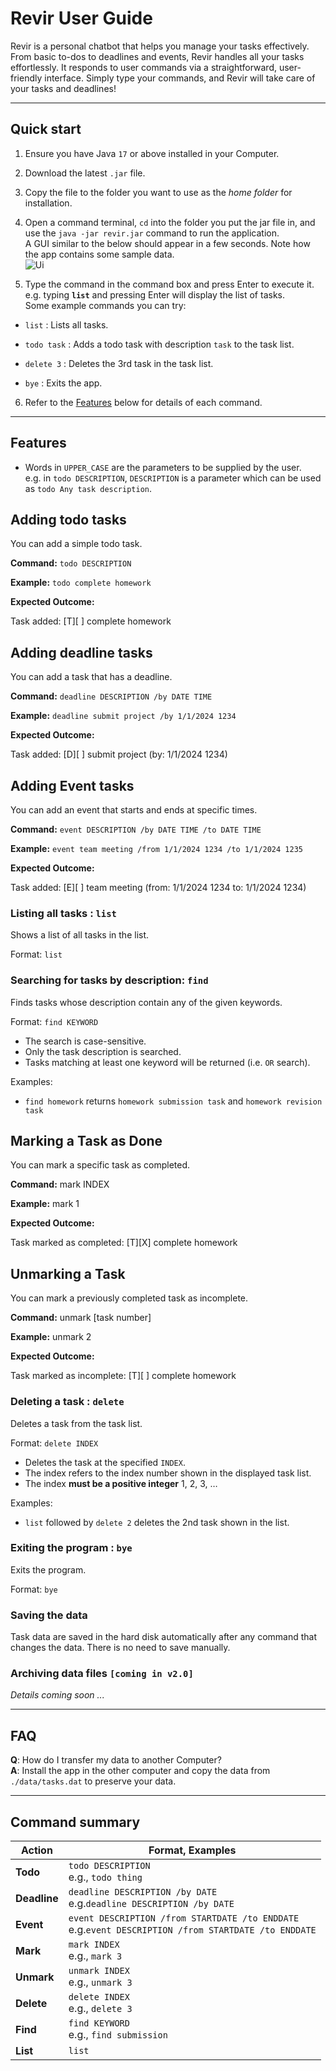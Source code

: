 # Revir User Guide
Revir is a personal chatbot that helps you manage your tasks effectively. From basic to-dos to deadlines and events, Revir handles all your tasks effortlessly. It responds to user commands via a straightforward, user-friendly interface. Simply type your commands, and Revir will take care of your tasks and deadlines!

--------------------------------------------------------------------------------------------------------------------

## Quick start

1. Ensure you have Java `17` or above installed in your Computer.

1. Download the latest `.jar` file.

1. Copy the file to the folder you want to use as the _home folder_ for installation.

1. Open a command terminal, `cd` into the folder you put the jar file in, and use the `java -jar revir.jar` command to run the application.<br>
  A GUI similar to the below should appear in a few seconds. Note how the app contains some sample data.<br>
  ![Ui](Ui.png)

1. Type the command in the command box and press Enter to execute it. e.g. typing **`list`** and pressing Enter will display the list of tasks.<br>
  Some example commands you can try:

  * `list` : Lists all tasks.

  * `todo task` : Adds a todo task with description `task` to the task list.

  * `delete 3` : Deletes the 3rd task in the task list.

  * `bye` : Exits the app.

6. Refer to the [Features](#features) below for details of each command.

--------------------------------------------------------------------------------------------------------------------

## Features

* Words in `UPPER_CASE` are the parameters to be supplied by the user.<br>
  e.g. in `todo DESCRIPTION`, `DESCRIPTION` is a parameter which can be used as `todo Any task description`.

## Adding todo tasks
You can add a simple todo task.

**Command:** `todo DESCRIPTION`

**Example:** `todo complete homework`

**Expected Outcome:**

Task added: [T][ ] complete homework

## Adding deadline tasks

You can add a task that has a deadline.

**Command:** `deadline DESCRIPTION /by DATE TIME`

**Example:** `deadline submit project /by 1/1/2024 1234`

**Expected Outcome:**

Task added: [D][ ] submit project (by: 1/1/2024 1234)

## Adding Event tasks

You can add an event that starts and ends at specific times.

**Command:** `event DESCRIPTION /by DATE TIME /to DATE TIME`

**Example:** `event team meeting /from 1/1/2024 1234 /to 1/1/2024 1235`

**Expected Outcome:**

Task added: [E][ ] team meeting (from: 1/1/2024 1234 to: 1/1/2024 1234)

### Listing all tasks : `list`

Shows a list of all tasks in the list.

Format: `list`

### Searching for tasks by description: `find`

Finds tasks whose description contain any of the given keywords.

Format: `find KEYWORD`

* The search is case-sensitive.
* Only the task description is searched.
* Tasks matching at least one keyword will be returned (i.e. `OR` search).

Examples:
* `find homework` returns `homework submission task` and `homework revision task`

## Marking a Task as Done

You can mark a specific task as completed.

**Command:** mark INDEX

**Example:** mark 1

**Expected Outcome:**

Task marked as completed: [T][X] complete homework

## Unmarking a Task

You can mark a previously completed task as incomplete.

**Command:** unmark [task number]

**Example:** unmark 2

**Expected Outcome:**

Task marked as incomplete: [T][ ] complete homework

### Deleting a task : `delete`

Deletes a task from the task list.

Format: `delete INDEX`

* Deletes the task at the specified `INDEX`.
* The index refers to the index number shown in the displayed task list.
* The index **must be a positive integer** 1, 2, 3, …​

Examples:
* `list` followed by `delete 2` deletes the 2nd task shown in the list.

### Exiting the program : `bye`

Exits the program.

Format: `bye`

### Saving the data

Task data are saved in the hard disk automatically after any command that changes the data. There is no need to save manually.

### Archiving data files `[coming in v2.0]`

_Details coming soon ..._

--------------------------------------------------------------------------------------------------------------------

## FAQ

**Q**: How do I transfer my data to another Computer?<br>
**A**: Install the app in the other computer and copy the data from `./data/tasks.dat` to preserve your data.

--------------------------------------------------------------------------------------------------------------------

## Command summary

Action | Format, Examples
--------|------------------
**Todo** | `todo ​DESCRIPTION` <br> e.g., `todo thing`
**Deadline** | `deadline ​DESCRIPTION /by DATE` <br> e.g.`deadline ​DESCRIPTION /by DATE` 
**Event** | `event ​DESCRIPTION /from STARTDATE /to ENDDATE` <br> e.g.`event ​DESCRIPTION /from STARTDATE /to ENDDATE`
**Mark** | `mark INDEX`<br> e.g., `mark 3`
**Unmark** | `unmark INDEX`<br> e.g., `unmark 3`
**Delete** | `delete INDEX`<br> e.g., `delete 3`
**Find** | `find KEYWORD`<br> e.g., `find submission`
**List** | `list`